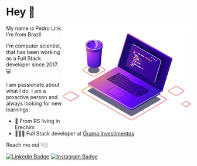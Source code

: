 # Hey 👋

<img align="right" src="https://github.com/pedrolink/pedrolink/blob/main/image/computer.png" width="350"/>

My name is Pedro Link. I'm from Brazil. 

I'm computer scientist, that has been working as a Full Stack developer since 2017. 💻

I am passionate about what I do. I am a proactive person and always looking for new learnings.

- 📍 From RS living in Erechim
- 👨🏼‍💻 Full Stack developer at [Órama Investimentos](https://www.orama.com.br/)

Reach me out 👇🏼

[![Linkedin Badge](https://img.shields.io/badge/-LinkedIn-blue?style=flat-square&logo=Linkedin&logoColor=white&link=https://www.linkedin.com/in/pedro-link-745565171/)](https://www.linkedin.com/in/pedro-link-745565171/) 
[![Instagram Badge](https://img.shields.io/badge/-Instagram-violet?style=flat-square&logo=Instagram&logoColor=white&link=https://www.instagram.com/pe.link/)](https://www.instagram.com/pe.link/)
